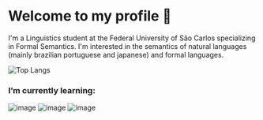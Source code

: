 # Welcome to my profile 🐝

I'm a Linguistics student at the Federal University of São Carlos specializing in Formal Semantics. I'm interested in the semantics of natural languages (mainly brazilian portuguese and japanese) and formal languages.

![Top Langs](https://github-readme-stats.vercel.app/api/top-langs/?username=Lisanju&theme=tokyonight)

### I’m currently learning:
![image](https://img.shields.io/badge/C%23-239120?style=for-the-badge&logo=c-sharp&logoColor=white) ![image](https://img.shields.io/badge/R-276DC3?style=for-the-badge&logo=r&logoColor=white) ![image](https://img.shields.io/badge/Lua-2C2D72?style=for-the-badge&logo=lua&logoColor=white)
